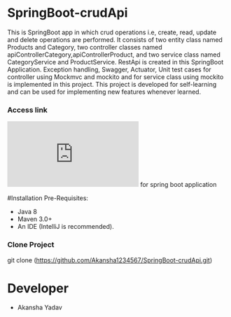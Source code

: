 # SpringBoot-crudApi
This is SpringBoot app in which crud operations i.e, create, read, update and delete operations are performed. It consists of two entity class named Products and Category, two controller classes named apiControllerCategory,apiControllerProduct, and two service class named CategoryService and ProductService.
RestApi is created in this SpringBoot Application. Exception handling, Swagger, Actuator, Unit test cases for controller using Mockmvc and mockito and for service class using mockito is implemented in this project.
This project is developed for self-learning and can be used for implementing new features whenever learned.
### Access link
![Swagger-ui](http://localhost:9092/swagger-ui/index.html#) for spring boot application

#Installation
Pre-Requisites:
* Java 8
* Maven 3.0+
* An IDE (IntelliJ is recommended).
### Clone Project
git clone (https://github.com/Akansha1234567/SpringBoot-crudApi.git)

# Developer
* Akansha Yadav
